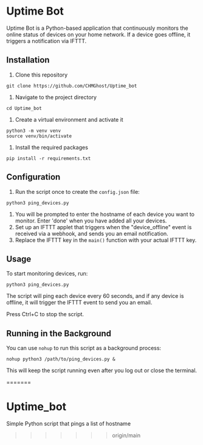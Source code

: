 # Uptime Bot

Uptime Bot is a Python-based application that continuously monitors the online status of devices on your home network. If a device goes offline, it triggers a notification via IFTTT.

## Installation

1. Clone this repository

```
git clone https://github.com/CHMGhost/Uptime_bot
```

1. Navigate to the project directory

```
cd Uptime_bot
```

1. Create a virtual environment and activate it

```
python3 -m venv venv
source venv/bin/activate
```

1. Install the required packages

```
pip install -r requirements.txt
```

## Configuration

1. Run the script once to create the `config.json` file:

```
python3 ping_devices.py
```

1. You will be prompted to enter the hostname of each device you want to monitor. Enter 'done' when you have added all your devices.
2. Set up an IFTTT applet that triggers when the "device_offline" event is received via a webhook, and sends you an email notification.
3. Replace the IFTTT key in the `main()` function with your actual IFTTT key.

## Usage

To start monitoring devices, run:

```
python3 ping_devices.py
```

The script will ping each device every 60 seconds, and if any device is offline, it will trigger the IFTTT event to send you an email.

Press Ctrl+C to stop the script.

## Running in the Background

You can use `nohup` to run this script as a background process:

```
nohup python3 /path/to/ping_devices.py &
```

This will keep the script running even after you log out or close the terminal.

=======
# Uptime_bot
Simple Python script that pings a list of hostname
>>>>>>> origin/main
